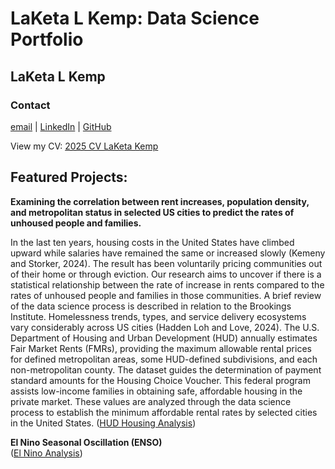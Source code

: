 # LaKeta L Kemp: Data Science Portfolio
## LaKeta L Kemp
### Contact
[email](laketa.kemp@gmail.com) | [LinkedIn](linkedin.com/in/laketalkemp/)	| [GitHub](https://laketalkemp.github.io/)

View my CV: [2025 CV LaKeta Kemp](MyDigitalResume.html)

## Featured Projects:
<b>Examining the correlation between rent increases, population density, and metropolitan status in selected US cities to predict the rates of unhoused people and families.</b>

In the last ten years, housing costs in the United States have climbed upward while salaries have remained the same or increased slowly (Kemeny and Storker, 2024). The result has been voluntarily pricing communities out of their home or through eviction. Our research aims to uncover if there is a statistical relationship between the rate of increase in rents compared to the rates of unhoused people and families in those communities. A brief review of the data science process is described in relation to the Brookings Institute. Homelessness trends, types, and service delivery ecosystems vary considerably across US cities (Hadden Loh and Love, 2024). The U.S. Department of Housing and Urban Development (HUD) annually estimates Fair Market Rents (FMRs), providing the maximum allowable rental prices for defined metropolitan areas, some HUD-defined subdivisions, and each non-metropolitan county. The dataset guides the determination of payment standard amounts for the Housing Choice Voucher. This federal program assists low-income families in obtaining safe, affordable housing in the private market. These values are analyzed through the data science process to establish the minimum affordable rental rates by selected cities in the United States.
([HUD Housing Analysis](https://github.com/laketalkemp/HU-DATA-200/blob/main/HUDHousing.md))

<b>El Nino Seasonal Oscillation (ENSO) </b>
<br>
([El Nino Analysis](https://github.com/laketalkemp/laketalkemp.github.io/blob/158ad5fd2be564f0bfeb3e35e664b438a71e50f3/El%20Nino%20DataAnalysisProjectNotebook.md))
